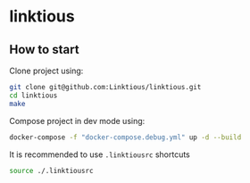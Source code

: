 # linktious

## How to start

Clone project using:

```bash
git clone git@github.com:Linktious/linktious.git
cd linktious
make
```

Compose project in dev mode using:

```bash
docker-compose -f "docker-compose.debug.yml" up -d --build
```

It is recommended to use `.linktiousrc` shortcuts
```bash
source ./.linktiousrc
```